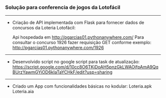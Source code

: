 ###  Solução para conferencia de jogos da Lotofácil

------------


-  Criação de API implementada com Flask para fornecer dados de concursos da Loteria Lotofácil:

	Api hospedada em http://pgarcias01.pythonanywhere.com/
	Para consultar o concurso 1926 fazer requisição GET conforme exemplo:
	http://pgarcias01.pythonanywhere.com/1926


------------

- Desenvolvido script no google script para task de atualização:
https://script.google.com/d/10cc8O6TKjDoAH5pnzGkLWAOjfpAmA9QqBUrzYawmGYiOD6kIaTaYCHkF/edit?usp=sharing


------------

- Criado um App com funcionalidades básicas no kodular:
	Loteria.apk
	Loteria.aia
	


